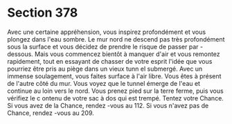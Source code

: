 # Section 378

Avec une certaine appréhension, vous inspirez profondément et vous plongez dans l'eau
sombre. Le mur nord ne descend pas très profondément  sous la surface et vous décidez de
prendre le risque de passer par -dessous. Mais vous commencez bientôt à manquer d'air et
vous remontez rapidement, tout en essayant de chasser de votre esprit l'idée que vous
pourriez être pris au piège dans un vieux tunn el submergé. Avec un immense
soulagement, vous faites surface à l'air libre. Vous êtes à présent de l'autre côté du mur.
Vous voyez que le tunnel émerge de l'eau et continue au loin vers le nord. Vous prenez
pied sur la terre ferme, puis vous vérifiez le c ontenu de votre sac à dos qui est trempé.
Tentez votre Chance. Si vous avez de la Chance, rendez -vous au 112. Si vous n'avez pas
de Chance, rendez -vous au 209.
